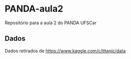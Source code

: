 # PANDA-aula2
Repositório para a aula 2 do PANDA UFSCar

## Dados
Dados retirados de https://www.kaggle.com/c/titanic/data
